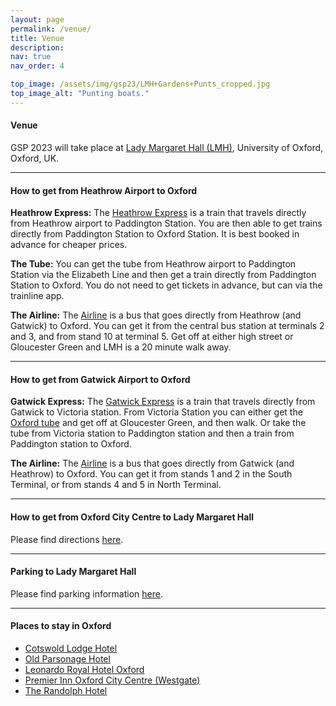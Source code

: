 ```yaml
---
layout: page
permalink: /venue/
title: Venue
description: 
nav: true
nav_order: 4

top_image: /assets/img/gsp23/LMH+Gardens+Punts_cropped.jpg
top_image_alt: "Punting boats."
---
```


#### Venue
GSP 2023 will take place at [Lady Margaret Hall (LMH)](https://www.lmh.ox.ac.uk), University of Oxford, Oxford, UK.

---
#### How to get from Heathrow Airport to Oxford

**Heathrow Express:**
The [Heathrow Express](https://www.heathrowexpress.com/) is a train that travels directly from Heathrow airport to Paddington Station. You are then able to get trains directly from Paddington Station to Oxford Station. It is best booked in advance for cheaper prices.

**The Tube:**
You can get the tube from Heathrow airport to Paddington Station via the Elizabeth Line and then get a train directly from Paddington Station to Oxford. You do not need to get tickets in advance, but can via the trainline app.

**The Airline:**
The [Airline](https://www.theairlineoxford.co.uk/) is a bus that goes directly from Heathrow (and Gatwick) to Oxford. You can get it from the central bus station at terminals 2 and 3, and from stand 10 at terminal 5. Get off at either high street or Gloucester Green and LMH is a 20 minute walk away.

---
#### How to get from Gatwick Airport to Oxford
 
**Gatwick Express:**
The [Gatwick Express](https://www.gatwickexpress.com/) is a train that travels directly from Gatwick to Victoria station. From Victoria Station you can either get the [Oxford tube](https://www.stagecoachbus.com/promos-and-offers/oxfordshire/oxford-tube) and get off at Gloucester Green, and then walk. Or take the tube from Victoria station to Paddington station and then a train from Paddington station to Oxford.
 
**The Airline:**
The [Airline](https://www.theairlineoxford.co.uk/) is a bus that goes directly from Gatwick (and Heathrow) to Oxford. You can get it from stands 1 and 2 in the South Terminal, or from stands 4 and 5 in North Terminal.

---
#### How to get from Oxford City Centre to Lady Margaret Hall

Please find directions [here](/assets/pdf/Directions%20to%20Lady%20Margaret%20Hall%20from%20Oxford%20Rail%20and%20Bus%20Stations.pdf).

---
#### Parking to Lady Margaret Hall

Please find parking information [here](/assets/pdf/Park%20and%20Ride%20Information.pdf).

---
#### Places to stay in Oxford
 
+ [Cotswold Lodge Hotel](http://www.cotswoldlodgehotel.co.uk/)
+ [Old Parsonage Hotel](https://www.oldparsonagehotel.co.uk/)
+ [Leonardo Royal Hotel Oxford](https://www.leonardohotels.co.uk/hotels/oxford)
+ [Premier Inn Oxford City Centre (Westgate)](https://www.premierinn.com/gb/en/hotels/england/oxfordshire/oxford/oxford-city-centre-westgate.html)
+ [The Randolph Hotel](https://www.graduatehotels.com/oxford-uk/)
